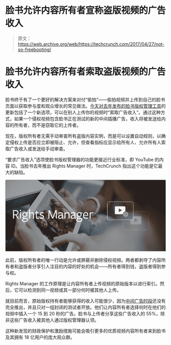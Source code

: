 # 脸书允许内容所有者宣称盗版视频的广告收入

> 原文：<https://web.archive.org/web/https://techcrunch.com/2017/04/27/not-so-freebooting/>

# 脸书允许内容所有者索取盗版视频的广告收入

脸书终于有了一个更好的解决方案来对付“偷拍”——偷拍视频并上传到自己的脸书页面以获取参与度和观众增长的常见做法。[今天对去年发布的](https://web.archive.org/web/20230316161133/https://media.fb.com/2017/04/27/improvements-to-rights-manager/)[脸书版权管理工具](https://web.archive.org/web/20230316161133/https://techcrunch.com/2016/04/12/content-fb/)的更新包括了一个新选项，可以在别人上传你的视频时“索取广告收入”。通过这种方式，如果一个侵权视频包含脸书正在测试的新的中间插播广告，收入将被发送给内容的所有者，而不是窃取它的上传者。

现在，版权所有者无需手动审查所有盗版内容实例，而是可以设置自动规则，以确定侵权上传是否应立即被阻止、允许，但查看指标应显示给所有人、允许所有人索取广告收入或发送给手动审查。

“要求广告收入”选项使脸书版权管理器的功能更接近行业标准，即 YouTube 的内容 ID。当脸书去年推出 Rights Manager 时，TechCrunch 指出这个功能是它最大的缺陷。

![](img/7a2be781f4ae1a35f7a73070dec94275.png)

此前，版权所有者的唯一行动是允许或屏蔽并删除侵权视频。两者都剥夺了内容所有者和盗版者分享引人注目的内容的好处的机会——所有者得到钱，盗版者得到参与权。

Rights Manager 的工作原理是让内容所有者上传视频的原始版本以进行索引。然后，它可以检测到同一视频或其一部分何时被其他人上传。

就目前而言，原始版权持有者能够获得的收入可能很少，因为[中间广告时段](https://web.archive.org/web/20230316161133/https://www.facebook.com/facebookmedia/get-started/ad-breaks)还没有完全推出，并且只对一组封闭的测试者开放。他们让内容所有者选择何时在他们的视频中插入一个 15 到 20 秒的广告。脸书与上传者分享这些广告收入的 55%，除非这些广告收入被其他人通过版权管理器认领。

这种新发现的财政保护和激励措施可能会吸引更多的优质视频内容所有者来到脸书及其拥有 18 亿用户的庞大观众群。